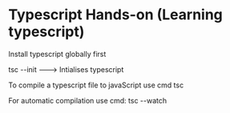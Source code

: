 # Typescript Hands-on (Learning typescript)

Install typescript globally first

tsc --init ---> Intialises typescript

To compile a typescript file to javaScript use cmd tsc <filename>

For automatic compilation use cmd: tsc --watch